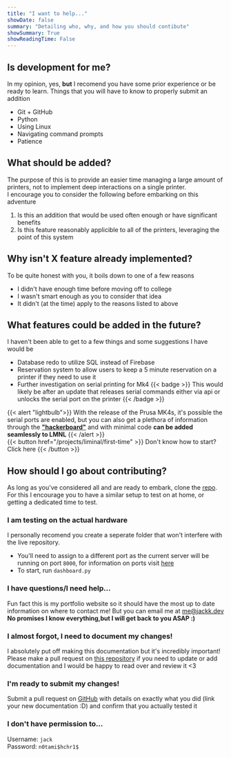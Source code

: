 ```yaml
---
title: "I want to help..."
showDate: false
summary: "Detailing who, why, and how you should contibute"
showSummary: True
showReadingTime: False
---
```

## Is development for me?
In my opinion, yes, **but** I recomend you have some prior experience or be ready to learn. Things that you will have to know to properly submit an addition
- Git + GitHub
- Python
- Using Linux
- Navigating command prompts
- Patience

## What should be added?
The purpose of this is to provide an easier time managing a large amount of printers, not to implement deep interactions on a single printer.\
I encourage you to consider the following before embarking on this adventure
1. Is this an addition that would be used often enough or have significant benefits
2. Is this feature reasonably applicible to all of the printers, leveraging the point of this system

## Why isn't X feature already implemented?
To be quite honest with you, it boils down to one of a few reasons
- I didn't have enough time before moving off to college
- I wasn't smart enough as you to consider that idea
- It didn't (at the time) apply to the reasons listed to above

## What features could be added in the future?
I haven't been able to get to a few things and some suggestions I have would be
- Database redo to utilize SQL instead of Firebase
- Reservation system to allow users to keep a 5 minute reservation on a printer if they need to use it
- Further investigation on serial printing for Mk4
{{< badge >}}
This would likely be after an update that releases serial commands either via api or unlocks the serial port on the printer
{{< /badge >}}

{{< alert "lightbulb">}}
With the release of the Prusa MK4s, it's possible the serial ports are enabled, but you can also get a plethora of information through the [**"hackerboard"**](https://www.prusa3d.com/product/gpio-set/) and with minimal code **can be added seamlessly to LMNL**
{{< /alert >}}
\
{{< button href="/projects/liminal/first-time" >}}
Don't know how to start? Click here
{{< /button >}}

## How should I go about contributing?
As long as you've considered all and are ready to embark, clone the [repo](https://github.com/AmazingSupDawg/Liminal).
For this I encourage you to have a similar setup to test on at home, or getting a dedicated time to test.

### I am testing on the actual hardware
I personally recomend you create a seperate folder that won't interfere with the live repository.
- You'll need to assign to a different port as the current server will be running on port `8000`, for information on ports visit [here](https://en.wikipedia.org/wiki/List_of_TCP_and_UDP_port_numbers)
- To start, run `dashboard.py`

### I have questions/I need help...
Fun fact this is my portfolio website so it should have the most up to date information on where to contact me! But you can email me at [me@jackk.dev](mailto:me@jackk.dev) **No promises I know everything,but I will get back to you ASAP :)**

### I almost forgot, I need to document my changes!
I absolutely put off making this documentation but it's incredibly important! Please make a pull request on [this repository](https://github.com/AmazingSupDawg/portfolio) if you need to update or add documentation and I would be happy to read over and review it <3

### I'm ready to submit my changes!
Submit a pull request on [GitHub](https://github.com/AmazingSupDawg/Liminal) with details on exactly what you did (link your new documentation :D) and confirm that you actually tested it

### I don't have permission to...
Username: `jack`\
Password: `n0tami$hchr1$`
